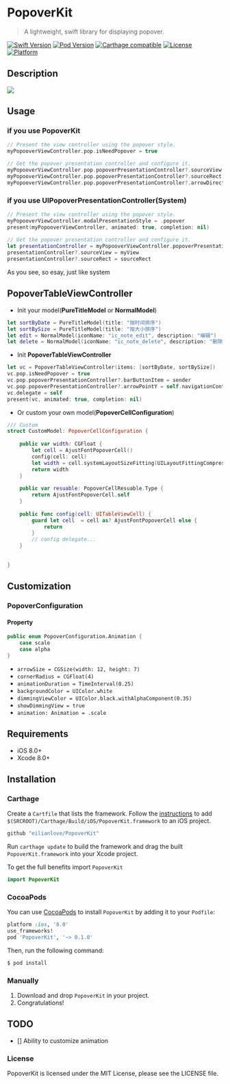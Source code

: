PopoverKit
==========

> A lightweight, swift library for displaying popover.


[![Swift Version][swift-image]][swift-url]
[![Pod Version](http://img.shields.io/cocoapods/v/PopoverKit.svg)](http://cocoadocs.org/docsets/PopoverKit/)
[![Carthage compatible](https://img.shields.io/badge/Carthage-compatible-4BC51D.svg?style=flat)](https://github.com/Carthage/Carthage)
[![License](http://img.shields.io/badge/license-MIT-blue.svg)](http://opensource.org/licenses/MIT)
[![Platform](https://img.shields.io/cocoapods/p/LFAlertController.svg?style=flat)](http://cocoapods.org/pods/LFAlertController)

## Description

![](https://github.com/ZionChang/PopoverKit/blob/master/Demo/demo.gif)





## Usage

### if you use PopoverKit

```swift
// Present the view controller using the popover style.        
myPopooverViewController.pop.isNeedPopover = true

// Get the popover presentation controller and configure it.
myPopooverViewController.pop.popoverPresentationController?.sourceView = sender
myPopooverViewController.pop.popoverPresentationController?.sourceRect = sender.bounds
myPopooverViewController.pop.popoverPresentationController?.arrowDirection = .up

```

### if you use UIPopoverPresentationController(System)

```swift 
// Present the view controller using the popover style.
myPopooverViewController.modalPresentationStyle = .popover
present(myPopooverViewController, animated: true, completion: nil)
 
// Get the popover presentation controller and configure it.
let presentationController = myPopooverViewController.popoverPresentationController
presentationController?.sourceView = myView
presentationController?.sourceRect = sourceRect
```

As you see, so esay, just like system

## PopoverTableViewController

* Init your model(**PureTitleModel** or **NormalModel**)

```swift
let sortByDate = PureTitleModel(title: "按时间排序")
let sortBySize = PureTitleModel(title: "按大小排序")
let edit = NormalModel(iconName: "ic_note_edit", description: "编辑")
let delete = NormalModel(iconName: "ic_note_delete", description: "删除")

```

* Init **PopoverTableViewController**

```swift
let vc = PopoverTableViewController(items: [sortByDate, sortBySize])
vc.pop.isNeedPopover = true
vc.pop.popoverPresentationController?.barButtonItem = sender
vc.pop.popoverPresentationController?.arrowPointY = self.navigationController?.navigationBar.frame.maxY
vc.delegate = self
present(vc, animated: true, completion: nil)
```

* Or custom your own model(**PopoverCellConfiguration**)

```swift
/// Custom
struct CustomModel: PopoverCellConfiguration {
    
	public var width: CGFloat {
	    let cell = AjustFontPopoverCell()
	    config(cell: cell)
	    let width = cell.systemLayoutSizeFitting(UILayoutFittingCompressedSize).width
	    return width
	}
	    
	public var resuable: PopoverCellResuable.Type {
	    return AjustFontPopoverCell.self
	}
	    
	public func config(cell: UITableViewCell) {
	    guard let cell  = cell as? AjustFontPopoverCell else {
	        return
	    }
	    // config delegate...
	}
    
    
}
```


## Customization

### PopoverConfiguration

#### Property

```swift 
public enum PopoverConfiguration.Animation {
    case scale
    case alpha
}
```

* `arrowSize = CGSize(width: 12, height: 7)`
* `cornerRadius = CGFloat(4) `
* `animationDuration = TimeInterval(0.25)`
* `backgroundColor = UIColor.white`
* `dimmingViewColor = UIColor.black.withAlphaComponent(0.35)   `
* `showDimmingView = true`
* `animation: Animation = .scale`


## Requirements

- iOS 8.0+
- Xcode 8.0+


## Installation

### Carthage
Create a `Cartfile` that lists the framework. Follow the [instructions](https://github.com/Carthage/Carthage#if-youre-building-for-ios) to add `$(SRCROOT)/Carthage/Build/iOS/PopoverKit.framework` to an iOS project.

```ruby
github "eilianlove/PopoverKit"
```

Run `carthage update` to build the framework and drag the built `PopoverKit.framework` into your Xcode project.

To get the full benefits import `PopoverKit`

``` swift
import PopoverKit
```

### CocoaPods

You can use [CocoaPods](http://cocoapods.org/) to install `PopoverKit` by adding it to your `Podfile`:

```ruby
platform :ios, '8.0'
use_frameworks!
pod 'PopoverKit', '~> 0.1.0'
```

Then, run the following command:

```ruby
$ pod install
```

### Manually
1. Download and drop ```PopoverKit``` in your project.  
2. Congratulations!  

## TODO

- [] Ability to customize animation



[swift-image]:https://img.shields.io/badge/swift-3.0-orange.svg
[swift-url]: https://swift.org/

### License

PopoverKit is licensed under the MIT License, please see the LICENSE file.
